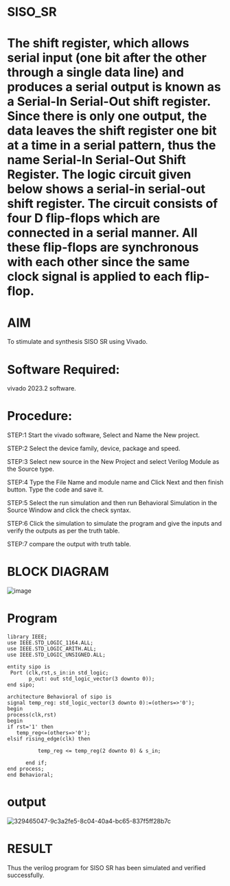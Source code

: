 
# SISO_SR
# The shift register, which allows serial input (one bit after the other through a single data line) and produces a serial output is known as a Serial-In Serial-Out shift register. Since there is only one output, the data leaves the shift register one bit at a time in a serial pattern, thus the name Serial-In Serial-Out Shift Register. The logic circuit given below shows a serial-in serial-out shift register. The circuit consists of four D flip-flops which are connected in a serial manner. All these flip-flops are synchronous with each other since the same clock signal is applied to each flip-flop. 
# AIM
To stimulate and synthesis SISO SR using Vivado.

# Software Required:
vivado 2023.2 software.

# Procedure:
STEP:1 Start the vivado software, Select and Name the New project.

STEP:2 Select the device family, device, package and speed.

STEP:3 Select new source in the New Project and select Verilog Module as the Source type.

STEP:4 Type the File Name and module name and Click Next and then finish button. Type the code and save it.

STEP:5 Select the run simulation and then run Behavioral Simulation in the Source Window and click the check syntax.

STEP:6 Click the simulation to simulate the program and give the inputs and verify the outputs as per the truth table.

STEP:7 compare the output with truth table.
# BLOCK DIAGRAM
![image](https://github.com/RESMIRNAIR/SISO_SR/assets/154305926/778bf654-f276-4c56-ab9b-33de0e21eac9)
# Program
~~~
library IEEE;
use IEEE.STD_LOGIC_1164.ALL;
use IEEE.STD_LOGIC_ARITH.ALL;
use IEEE.STD_LOGIC_UNSIGNED.ALL;

entity sipo is
 Port (clk,rst,s_in:in std_logic; 
       p_out: out std_logic_vector(3 downto 0));
end sipo;

architecture Behavioral of sipo is
signal temp_reg: std_logic_vector(3 downto 0):=(others=>'0');
begin
process(clk,rst)
begin
if rst='1' then 
   temp_reg<=(others=>'0');
elsif rising_edge(clk) then 

          temp_reg <= temp_reg(2 downto 0) & s_in;

      end if;
end process;
end Behavioral;
~~~
# output
![329465047-9c3a2fe5-8c04-40a4-bc65-837f5ff28b7c](https://github.com/gokulvenkatesan31/SISO_SR/assets/123715763/6808f6ca-b18d-449b-8126-6b8c20b336b3)
# RESULT
Thus the verilog program for SISO SR has been simulated and verified successfully.
